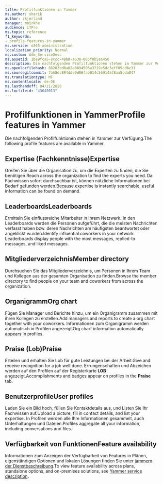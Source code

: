 ```yaml
---
title: Profilfunktionen in Yammer
ms.author: sharik
author: skjerland
manager: mnirkhe
audience: ITPro
ms.topic: reference
f1_keywords:
- profile-features-in-yammer
ms.service: o365-administration
localization_priority: Normal
ms.custom: Adm_ServiceDesc
ms.assetid: 1be9fca5-8ccc-49b8-a638-065f0b5aa450
description: Die nachfolgenden Profilfunktionen stehen in Yammer zur Verfügung.
ms.openlocfilehash: 88203bd0a62a8094596a3719e5dc3eff09cd6e31
ms.sourcegitcommit: 7a68dc894dde0d06fab014c56914a78aa8cda847
ms.translationtype: MT
ms.contentlocale: de-DE
ms.lasthandoff: 04/21/2020
ms.locfileid: "43640013"
---
```

# <a name="profile-features-in-yammer"></a><span data-ttu-id="8b5d3-103">Profilfunktionen in Yammer</span><span class="sxs-lookup"><span data-stu-id="8b5d3-103">Profile features in Yammer</span></span>

<span data-ttu-id="8b5d3-104">Die nachfolgenden Profilfunktionen stehen in Yammer zur Verfügung.</span><span class="sxs-lookup"><span data-stu-id="8b5d3-104">The following profile features are available in Yammer.</span></span>
 
## <a name="expertise"></a><span data-ttu-id="8b5d3-105">Expertise (Fachkenntnisse)</span><span class="sxs-lookup"><span data-stu-id="8b5d3-105">Expertise</span></span>

<span data-ttu-id="8b5d3-106">Greifen Sie über die Organisation zu, um die Experten zu finden, die Sie benötigen.</span><span class="sxs-lookup"><span data-stu-id="8b5d3-106">Reach across the organization to find the experts you need.</span></span> <span data-ttu-id="8b5d3-107">Da Fachwissen sofort durchsuchbar ist, können nützliche Informationen bei Bedarf gefunden werden.</span><span class="sxs-lookup"><span data-stu-id="8b5d3-107">Because expertise is instantly searchable, useful information can be found on demand.</span></span>

## <a name="leaderboards"></a><span data-ttu-id="8b5d3-108">Leaderboards</span><span class="sxs-lookup"><span data-stu-id="8b5d3-108">Leaderboards</span></span>

<span data-ttu-id="8b5d3-p102">Ermitteln Sie einflussreiche Mitarbeiter in Ihrem Netzwerk. In den Leaderboards werden die Personen aufgeführt, die die meisten Nachrichten verfasst haben bzw. deren Nachrichten am häufigsten beantwortet oder angeklickt wurden.</span><span class="sxs-lookup"><span data-stu-id="8b5d3-p102">Identify influential coworkers in your network. Leaderboards display people with the most messages, replied-to messages, and liked messages.</span></span>

## <a name="member-directory"></a><span data-ttu-id="8b5d3-111">Mitgliederverzeichnis</span><span class="sxs-lookup"><span data-stu-id="8b5d3-111">Member directory</span></span>

<span data-ttu-id="8b5d3-112">Durchsuchen Sie das Mitgliederverzeichnis, um Personen in Ihrem Team und Kollegen aus der gesamten Organisation zu finden.</span><span class="sxs-lookup"><span data-stu-id="8b5d3-112">Browse the member directory to find people on your team and coworkers from across the organization.</span></span>
  
## <a name="org-chart"></a><span data-ttu-id="8b5d3-113">Organigramm</span><span class="sxs-lookup"><span data-stu-id="8b5d3-113">Org chart</span></span>

<span data-ttu-id="8b5d3-114">Fügen Sie Manager und Berichte hinzu, um ein Organigramm zusammen mit ihren Kollegen zu erstellen.</span><span class="sxs-lookup"><span data-stu-id="8b5d3-114">Add managers and reports to create a org chart together with your coworkers.</span></span> <span data-ttu-id="8b5d3-115">Informationen zum Organigramm werden automatisch in Profilen angezeigt.</span><span class="sxs-lookup"><span data-stu-id="8b5d3-115">Org chart information automatically appears in profiles.</span></span>
  
## <a name="praise"></a><span data-ttu-id="8b5d3-116">Praise (Lob)</span><span class="sxs-lookup"><span data-stu-id="8b5d3-116">Praise</span></span>

<span data-ttu-id="8b5d3-117">Erteilen und erhalten Sie Lob für gute Leistungen bei der Arbeit.</span><span class="sxs-lookup"><span data-stu-id="8b5d3-117">Give and receive recognition for a job well done.</span></span> <span data-ttu-id="8b5d3-118">Errungenschaften und Abzeichen werden auf den Profilen auf der Registerkarte **LOB** angezeigt.</span><span class="sxs-lookup"><span data-stu-id="8b5d3-118">Accomplishments and badges appear on profiles in the **Praise** tab.</span></span>
 
## <a name="user-profiles"></a><span data-ttu-id="8b5d3-119">Benutzerprofile</span><span class="sxs-lookup"><span data-stu-id="8b5d3-119">User profiles</span></span>

<span data-ttu-id="8b5d3-120">Laden Sie ein Bild hoch, füllen Sie Kontaktdetails aus, und Listen Sie Ihr Fachwissen auf.</span><span class="sxs-lookup"><span data-stu-id="8b5d3-120">Upload a picture, fill in contact details, and list your expertise.</span></span> <span data-ttu-id="8b5d3-121">In Profilen werden alle Ihre Informationen gesammelt, auch Unterhaltungen und Dateien.</span><span class="sxs-lookup"><span data-stu-id="8b5d3-121">Profiles aggregate all your information, including conversations and files.</span></span>
  
## <a name="feature-availability"></a><span data-ttu-id="8b5d3-122">Verfügbarkeit von Funktionen</span><span class="sxs-lookup"><span data-stu-id="8b5d3-122">Feature availability</span></span>

<span data-ttu-id="8b5d3-123">Informationen zum Anzeigen der Verfügbarkeit von Features in Plänen, eigenständigen Optionen und lokalen Lösungen finden Sie unter [jammern der Dienstbeschreibung](yammer-service-description.md).</span><span class="sxs-lookup"><span data-stu-id="8b5d3-123">To view feature availability across plans, standalone options, and on-premises solutions, see [Yammer service description](yammer-service-description.md).</span></span>
  

